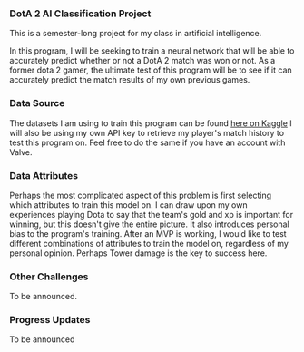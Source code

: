 ### DotA 2 AI Classification Project

This is a semester-long project for my class in artificial intelligence.

In this program, I will be seeking to train a neural network that will be able to accurately predict whether or not a DotA 2 match was won or not. As a former dota 2 gamer, the ultimate test of this program will be to see if it can accurately predict the match results of my own previous games.

### Data Source

The datasets I am using to train this program can be found [here on Kaggle](https://www.kaggle.com/devinanzelmo/dota-2-matches)
I will also be using my own API key to retrieve my player's match history to test this program on. Feel free to do the same if you have an account with Valve.

### Data Attributes

Perhaps the most complicated aspect of this problem is first selecting which attributes to train this model on. I can draw upon my own experiences playing Dota to say that the team's gold and xp is important for winning, but this doesn't give the entire picture. It also introduces personal bias to the program's training.
After an MVP is working, I would like to test different combinations of attributes to train the model on, regardless of my personal opinion. Perhaps Tower damage is the key to success here.

### Other Challenges

To be announced.

### Progress Updates

To be announced